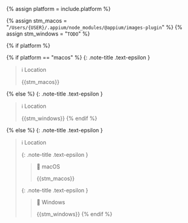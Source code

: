 <!-- _includes/docs/env/appium/ -->

{% assign platform = include.platform %}

{% assign stm_macos =  "`/Users/{USER}/.appium/node_modules/@appium/images-plugin`" %}
{% assign stm_windows =  "`TODO`" %}

<!-- macOS & Windows -->
{% if platform %}

<!-- macOS -->
{% if platform == "macos" %}
{: .note-title .text-epsilon }
> ℹ️ Location
>
> {{stm_macos}}

<!-- Windows -->
{% else %}
{: .note-title .text-epsilon }
> ℹ️ Location
>
> {{stm_windows}}
{% endif %}

<!-- ALL -->
{% else %}
{: .note-title .text-epsilon }
> ℹ️ Location
>
> {: .note-title .text-epsilon }
>> 🔘 macOS
>> 
>> {{stm_macos}}
>
> {: .note-title .text-epsilon }
>> 🔘 Windows
>> 
>> {{stm_windows}}
{% endif %}
